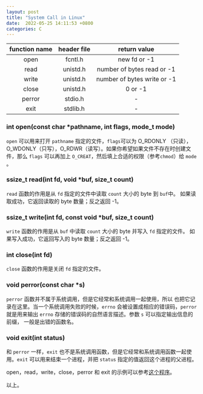 ```yaml
---
layout: post
title: "System Call in Linux"
date:  2022-05-25 14:11:53 +0800
categories: C
---
```


| function name | header file | return value |
| :----:        | :----:      | :------:     |
| open | fcntl.h | new fd or -1 |
| read | unistd.h | number of bytes read or -1 |
| write | unistd.h | number of bytes write or -1 |
| close | unistd.h | 0 or -1 |
| perror | stdio.h | - |
| exit | stdlib.h | - |

### int open(const char \*pathname, int flags, mode_t mode)
`open` 可以用来打开 `pathname` 指定的文件，`flags`可以为 O_RDONLY （只读），
O_WDONLY（只写），O_RDWR（读写）。如果你希望如果文件不存在时创建文件，那么
`flags` 可以再加上 `O_CREAT`，然后填上合适的权限（参考`chmod`）给 `mode` 。

### ssize_t read(int fd, void \*buf, size_t count)
`read` 函数的作用是从 `fd` 指定的文件中读取 `count` 大小的 byte 到 `buf`中。
如果读取成功，它返回读取的 byte 数量；反之返回 -1。

### ssize_t write(int fd, const void \*buf, size_t count)
`write` 函数的作用是从 `buf` 中读取 `count` 大小的 byte 并写入 `fd` 指定的文件。
如果写入成功，它返回写入的 byte 数量；反之返回 -1。

### int close(int fd)
`close` 函数的作用是关闭 `fd` 指定的文件。

### void perror(const char \*s)
`perror` 函数并不属于系统调用，但是它经常和系统调用一起使用，所以
也把它记录在这里。当一个系统调用失败的时候，`errno` 会被设置成相应的错误码，`perror` 
就是用来输出 `errno` 存储的错误码的自然语言描述。参数 `s` 可以指定输出信息的前缀，
一般是出错的函数名。

### void exit(int status)
和 `perror` 一样，`exit` 也不是系统调用函数，但是它经常和系统调用函数一起使用。`exit` 
可以用来结束一个进程，并把 `status` 指定的值返回这个进程的父进程。

open，read，write，close，perror 和 exit 的示例可以参考[这个程序](https://github.com/guo-sj/OSExperiment_Repo/blob/guosj/FileRW/mycp.c)。

以上。
